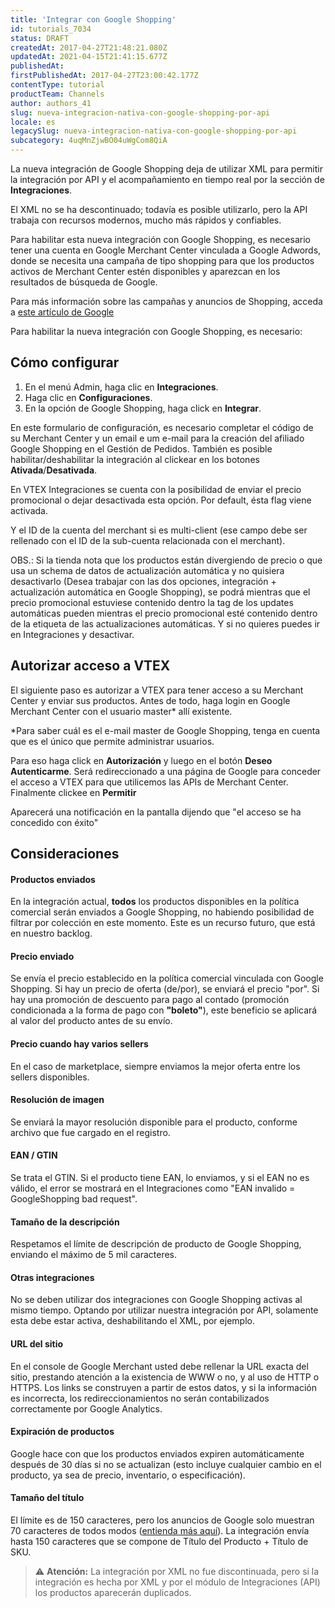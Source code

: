 ```yaml
---
title: 'Integrar con Google Shopping'
id: tutorials_7034
status: DRAFT
createdAt: 2017-04-27T21:48:21.080Z
updatedAt: 2021-04-15T21:41:15.677Z
publishedAt: 
firstPublishedAt: 2017-04-27T23:00:42.177Z
contentType: tutorial
productTeam: Channels
author: authors_41
slug: nueva-integracion-nativa-con-google-shopping-por-api
locale: es
legacySlug: nueva-integracion-nativa-con-google-shopping-por-api
subcategory: 4uqMnZjwBO04uWgCom8QiA
---
```


La nueva integración de Google Shopping deja de utilizar XML para permitir la integración por API y el acompañamiento en tiempo real por la sección de __Integraciones__.

El XML no se ha descontinuado; todavía es posible utilizarlo, pero la API trabaja con recursos modernos, mucho más rápidos y confiables.

Para habilitar esta nueva integración con Google Shopping, es necesario tener una cuenta en Google Merchant Center vinculada a Google Adwords, donde se necesita una campaña de tipo shopping para que los productos activos de Merchant Center estén disponibles y aparezcan en los resultados de búsqueda de Google.

Para más información sobre las campañas y anuncios de Shopping, acceda a [este artículo de Google](https://support.google.com/google-ads/answer/2454022?co=ADWORDS.IsAWNCustomer%3Dfalse&hl=es)

Para habilitar la nueva integración con Google Shopping, es necesario:

## Cómo configurar

1. En el menú Admin, haga clic en __Integraciones__.
2. Haga clic en __Configuraciones__.
3. En la opción de Google Shopping, haga click en **Integrar**. 

En este formulario de configuración, es necesario completar el código de su Merchant Center y un email e um e-mail para la creación del afiliado Google Shopping en el Gestión de Pedidos. También es posible habilitar/deshabilitar la integración al clickear en los botones **Ativada**/**Desativada**.

En VTEX Integraciones se cuenta con la posibilidad de enviar el precio promocional o dejar desactivada esta opción. Por default, ésta flag viene activada.

Y el ID de la cuenta del merchant si es multi-client (ese campo debe ser rellenado con el ID de la sub-cuenta relacionada con el merchant).

OBS.: Si la tienda nota que los productos están divergiendo de precio o que usa un schema de datos de actualización automática y no quisiera desactivarlo (Desea trabajar con las dos opciones, integración + actualización automática en Google Shopping), se podrá mientras que el precio promocional estuviese contenido dentro la tag de los updates automáticas pueden mientras el precio promocional esté contenido dentro de la etiqueta de las actualizaciones automáticas. Y si no quieres puedes ir en Integraciones y desactivar.

## Autorizar acceso a VTEX

El siguiente paso es autorizar a VTEX para tener acceso a su Merchant Center y enviar sus productos. Antes de todo, haga login en Google Merchant Center con el usuario master\* allí existente.

\*Para saber cuál es el e-mail master de Google Shopping, tenga en cuenta que es el único que permite administrar usuarios.

Para eso haga click en **Autorización** y luego en el botón **Deseo Autenticarme**. Será redireccionado a una página de Google para conceder el acceso a VTEX para que utilicemos las APIs de Merchant Center. Finalmente clickee en **Permitir**

Aparecerá una notificación en la pantalla dijendo que "el acceso se ha concedido con éxito"

## Consideraciones

#### Productos enviados
En la integración actual, **todos** los productos disponibles en la política comercial serán enviados a Google Shopping, no habiendo posibilidad de filtrar por colección en este momento. Este es un recurso futuro, que está en nuestro backlog.

#### Precio enviado
Se envía el precio establecido en la política comercial vinculada con Google Shopping. Si hay un precio de oferta (de/por), se enviará el precio "por". Si hay una promoción de descuento para pago al contado (promoción condicionada a la forma de pago con **"boleto"**), este beneficio se aplicará al valor del producto antes de su envío.

#### Precio cuando hay varios sellers
En el caso de marketplace, siempre enviamos la mejor oferta entre los sellers disponibles.

#### Resolución de imagen
Se enviará la mayor resolución disponible para el producto, conforme archivo que fue cargado en el registro.

#### EAN / GTIN
Se trata el GTIN. Si el producto tiene EAN, lo enviamos, y si el EAN no es válido, el error se mostrará en el Integraciones como "EAN invalido = GoogleShopping bad request".

#### Tamaño de la descripción
Respetamos el límite de descripción de producto de Google Shopping, enviando el máximo de 5 mil caracteres.

#### Otras integraciones
No se deben utilizar dos integraciones con Google Shopping activas al mismo tiempo. Optando por utilizar nuestra integración por API, solamente esta debe estar activa, deshabilitando el XML, por ejemplo.

#### URL del sitio
En el console de Google Merchant usted debe rellenar la URL exacta del sitio, prestando atención a la existencia de WWW o no, y al uso de HTTP o HTTPS. Los links se construyen a partir de estos datos, y si la información es incorrecta, los redireccionamientos no serán contabilizados correctamente por Google Analytics.

#### Expiración de productos
Google hace con que los productos enviados expiren automáticamente después de 30 días si no se actualizan (esto incluye cualquier cambio en el producto, ya sea de precio, inventario, o especificación).

#### Tamaño del título
El límite es de 150 caracteres, pero los anuncios de Google solo muestran 70 caracteres de todos modos ([entienda más aquí](https://support.google.com/merchants/answer/6098378?hl=es)). La integración envía hasta 150 caracteres que se compone de Título del Producto + Título de SKU.

>⚠️ **Atención:** La integración por XML no fue discontinuada, pero si la integración es hecha por XML y por el módulo de Integraciones (API) los productos aparecerán duplicados.

